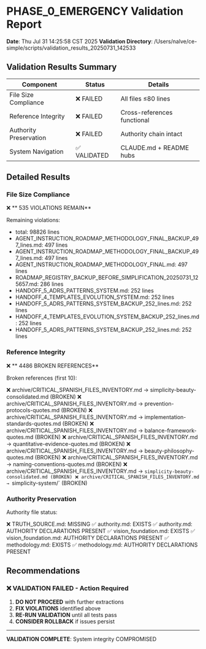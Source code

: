 # PHASE_0_EMERGENCY Validation Report

**Date**: Thu Jul 31 14:25:58 CST 2025
**Validation Directory**: /Users/nalve/ce-simple/scripts/validation_results_20250731_142533

## Validation Results Summary

| Component | Status | Details |
|-----------|--------|---------|
| File Size Compliance | ❌ FAILED | All files ≤80 lines |
| Reference Integrity | ❌ FAILED | Cross-references functional |
| Authority Preservation | ❌ FAILED | Authority chain intact |
| System Navigation | ✅ VALIDATED | CLAUDE.md + README hubs |

## Detailed Results

### File Size Compliance
❌ **     535 VIOLATIONS REMAIN**

Remaining violations:
- total: 98826 lines
- AGENT_INSTRUCTION_ROADMAP_METHODOLOGY_FINAL_BACKUP_497_lines.md: 497 lines
- AGENT_INSTRUCTION_ROADMAP_METHODOLOGY_FINAL_BACKUP_497_lines.md: 497 lines
- AGENT_INSTRUCTION_ROADMAP_METHODOLOGY_FINAL.md: 497 lines
- ROADMAP_REGISTRY_BACKUP_BEFORE_SIMPLIFICATION_20250731_125657.md: 286 lines
- HANDOFF_5_ADRS_PATTERNS_SYSTEM.md: 252 lines
- HANDOFF_4_TEMPLATES_EVOLUTION_SYSTEM.md: 252 lines
- HANDOFF_5_ADRS_PATTERNS_SYSTEM_BACKUP_252_lines.md: 252 lines
- HANDOFF_4_TEMPLATES_EVOLUTION_SYSTEM_BACKUP_252_lines.md: 252 lines
- HANDOFF_5_ADRS_PATTERNS_SYSTEM_BACKUP_252_lines.md: 252 lines

### Reference Integrity
❌ **    4486 BROKEN REFERENCES**

Broken references (first 10):

❌ archive/CRITICAL_SPANISH_FILES_INVENTORY.md → simplicity-beauty-consolidated.md (BROKEN)
❌ archive/CRITICAL_SPANISH_FILES_INVENTORY.md → prevention-protocols-quotes.md (BROKEN)
❌ archive/CRITICAL_SPANISH_FILES_INVENTORY.md → implementation-standards-quotes.md (BROKEN)
❌ archive/CRITICAL_SPANISH_FILES_INVENTORY.md → balance-framework-quotes.md (BROKEN)
❌ archive/CRITICAL_SPANISH_FILES_INVENTORY.md → quantitative-evidence-quotes.md (BROKEN)
❌ archive/CRITICAL_SPANISH_FILES_INVENTORY.md → beauty-philosophy-quotes.md (BROKEN)
❌ archive/CRITICAL_SPANISH_FILES_INVENTORY.md → naming-conventions-quotes.md (BROKEN)
❌ archive/CRITICAL_SPANISH_FILES_INVENTORY.md → `simplicity-beauty-consolidated.md (BROKEN)
❌ archive/CRITICAL_SPANISH_FILES_INVENTORY.md → `simplicity-system/` (BROKEN)

### Authority Preservation
Authority file status:

❌ TRUTH_SOURCE.md: MISSING
✅ authority.md: EXISTS
✅ authority.md: AUTHORITY DECLARATIONS PRESENT
✅ vision_foundation.md: EXISTS
✅ vision_foundation.md: AUTHORITY DECLARATIONS PRESENT
✅ methodology.md: EXISTS
✅ methodology.md: AUTHORITY DECLARATIONS PRESENT

## Recommendations

### ❌ VALIDATION FAILED - Action Required
1. **DO NOT PROCEED** with further extractions
2. **FIX VIOLATIONS** identified above
3. **RE-RUN VALIDATION** until all tests pass
4. **CONSIDER ROLLBACK** if issues persist

---
**VALIDATION COMPLETE**: System integrity COMPROMISED
